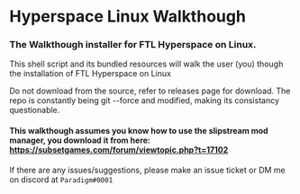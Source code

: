 # Hyperspace Linux Walkthough
### The Walkthough installer for FTL Hyperspace on Linux.

This shell script and its bundled resources will walk the user (you) though the installation of FTL Hyperspace on Linux

Do not download from the source, refer to releases page for download. The repo is constantly being git --force and modified, making its consistancy questionable.

#### This walkthough assumes you know how to use the slipstream mod manager, you download it from here: https://subsetgames.com/forum/viewtopic.php?t=17102

If there are any issues/suggestions, please make an issue ticket or DM me on discord at `Paradigm#0001`
